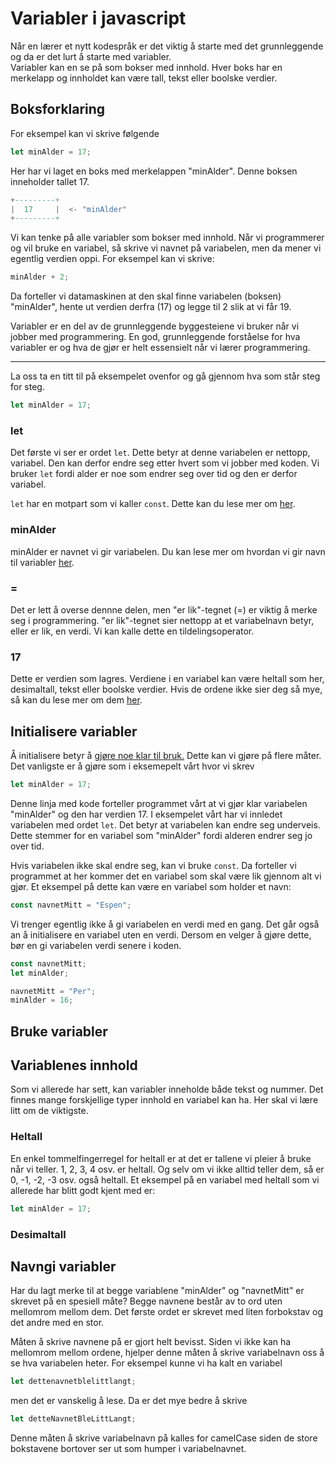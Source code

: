 # Variabler i javascript

Når en lærer et nytt kodespråk er det viktig å starte med det grunnleggende og da er det lurt å starte med variabler. \
Variabler kan en se på som bokser med innhold. Hver boks har en merkelapp og innholdet kan være tall, tekst eller boolske verdier.

## Boksforklaring

For eksempel kan vi skrive følgende
```javascript
let minAlder = 17;
```

Her har vi laget en boks med merkelappen "minAlder". Denne boksen inneholder tallet 17.

```lua
+---------+
|  17     |  <- "minAlder"
+---------+
```

Vi kan tenke på alle variabler som bokser med innhold. Når vi programmerer og vil bruke en variabel, så skrive vi navnet på variabelen, men da mener vi egentlig verdien oppi. For eksempel kan vi skrive:

```javascript
minAlder + 2;
```

Da forteller vi datamaskinen at den skal finne variabelen (boksen) "minAlder", hente ut verdien derfra (17) og legge til 2 slik at vi får 19.

Variabler er en del av de grunnleggende byggesteiene vi bruker når vi jobber med programmering. En god, grunnleggende forståelse for hva variabler er og hva de gjør er helt essensielt når vi lærer programmering.

---

La oss ta en titt til på eksempelet ovenfor og gå gjennom hva som står steg for steg.
```javascript
let minAlder = 17;
```

### let
Det første vi ser er ordet `let`. Dette betyr at denne variabelen er nettopp, variabel. Den kan derfor endre seg etter hvert som vi jobber med koden. Vi bruker `let` fordi alder er noe som endrer seg over tid og den er derfor variabel.

`let` har en motpart som vi kaller `const`. Dette kan du lese mer om [her](#initialisere-variabler).

### minAlder
minAlder er navnet vi gir variabelen. Du kan lese mer om hvordan vi gir navn til variabler [her](#navngi-variabler).

### =
Det er lett å overse dennne delen, men "er lik"-tegnet (=) er viktig å merke seg i programmering. "er lik"-tegnet sier nettopp at et variabelnavn betyr, eller er lik, en verdi. Vi kan kalle dette en tildelingsoperator.

### 17
Dette er verdien som lagres. Verdiene i en variabel kan være heltall som her, desimaltall, tekst eller boolske verdier. Hvis de ordene ikke sier deg så mye, så kan du lese mer om dem [her](#typer-variabler).

## Initialisere variabler

Å initialisere betyr å [gjøre noe klar til bruk.](https://naob.no/ordbok/initialisere)
Dette kan vi gjøre på flere måter. Det vanligste er å gjøre som i eksemepelt vårt hvor vi skrev
```javascript
let minAlder = 17;
```
Denne linja med kode forteller programmet vårt at vi gjør klar variabelen "minAlder" og den har verdien 17.
I eksempelet vårt har vi innledet variabelen med ordet `let`. Det betyr at variabelen kan endre seg underveis.
Dette stemmer for en variabel som "minAlder" fordi alderen endrer seg jo over tid. 

Hvis variabelen ikke skal endre seg, kan vi bruke `const`. Da forteller vi programmet
at her kommer det en variabel som skal være lik gjennom alt vi gjør. Et eksempel på dette
kan være en variabel som holder et navn:
```javascript
const navnetMitt = "Espen";
```
Vi trenger egentlig ikke å gi variabelen en verdi med en gang. Det går også an å initialisere
en variabel uten en verdi. Dersom en velger å gjøre dette, bør en gi variabelen verdi senere i koden.
```javascript
const navnetMitt;
let minAlder;

navnetMitt = "Per";
minAlder = 16;
```

## Bruke variabler

## Variablenes innhold
Som vi allerede har sett, kan variabler inneholde både tekst og nummer. Det finnes mange
forskjellige typer innhold en variabel kan ha. Her skal vi lære litt om de viktigste.

### Heltall
En enkel tommelfingerregel for heltall er at det er tallene vi pleier å bruke når vi teller.
1, 2, 3, 4 osv. er heltall. Og selv om vi ikke alltid teller dem, så er 0, -1, -2, -3 osv. også heltall. Et eksempel på en variabel med heltall som vi allerede har blitt godt kjent med er:
```javascript
let minAlder = 17;
```

### Desimaltall


## Navngi variabler

Har du lagt merke til at begge variablene "minAlder" og "navnetMitt" er skrevet på en spesiell måte?
Begge navnene består av to ord uten mellomrom mellom dem. Det første ordet er skrevet
med liten forbokstav og det andre med en stor.

Måten å skrive navnene på er gjort helt bevisst. Siden vi ikke kan ha mellomrom mellom
ordene, hjelper denne måten å skrive variabelnavn oss å se hva variabelen heter.
For eksempel kunne vi ha kalt en variabel
```javascript
let dettenavnetblelittlangt;
```
men det er vanskelig å lese. Da er det mye bedre å skrive
```javascript
let detteNavnetBleLittLangt;
```
Denne måten å skrive variabelnavn på kalles for camelCase siden de store bokstavene bortover
ser ut som humper i variabelnavnet.